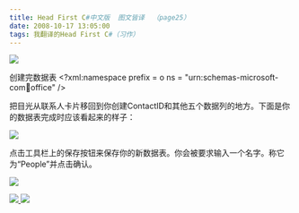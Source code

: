 ```yaml
---
title: Head First C#中文版  图文皆译  （page25）
date: 2008-10-17 13:05:00
tags: 我翻译的Head First C#（习作）
---
```

![](https://p-blog.csdn.net/images/p_blog_csdn_net/cuipengfei1/EntryImages/20081017/%E6%88%AA%E5%9B%BE00.jpg)

创建完数据表  <?xml:namespace prefix = o ns = "urn:schemas-microsoft-
com:office:office" />

把目光从联系人卡片移回到你创建ContactID和其他五个数据列的地方。下面是你的数据表完成时应该看起来的样子：

![](https://p-blog.csdn.net/images/p_blog_csdn_net/cuipengfei1/EntryImages/20081017/%E6%88%AA%E5%9B%BE01.jpg)

点击工具栏上的保存按钮来保存你的新数据表。你会被要求输入一个名字。称它为“People”并点击确认。

![](https://p-blog.csdn.net/images/p_blog_csdn_net/cuipengfei1/EntryImages/20081017/%E6%88%AA%E5%9B%BE02.jpg)



[ ![](https://profile.csdnimg.cn/5/2/5/3_cuipengfei1)
![](https://g.csdnimg.cn/static/user-reg-year/1x/11.png)
](https://blog.csdn.net/cuipengfei1)





